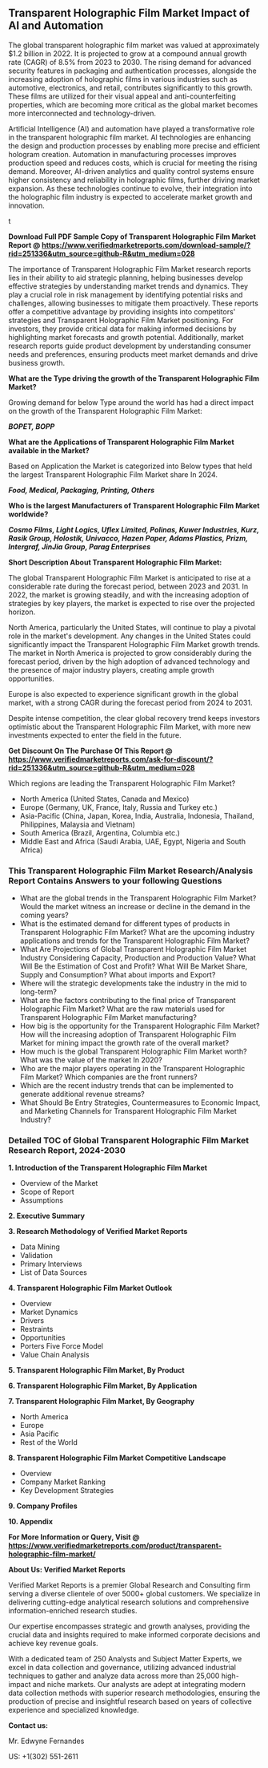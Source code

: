 <h2>Transparent Holographic Film Market Impact of AI and Automation</h2><p>The global transparent holographic film market was valued at approximately $1.2 billion in 2022. It is projected to grow at a compound annual growth rate (CAGR) of 8.5% from 2023 to 2030. The rising demand for advanced security features in packaging and authentication processes, alongside the increasing adoption of holographic films in various industries such as automotive, electronics, and retail, contributes significantly to this growth. These films are utilized for their visual appeal and anti-counterfeiting properties, which are becoming more critical as the global market becomes more interconnected and technology-driven.</p><p>Artificial Intelligence (AI) and automation have played a transformative role in the transparent holographic film market. AI technologies are enhancing the design and production processes by enabling more precise and efficient hologram creation. Automation in manufacturing processes improves production speed and reduces costs, which is crucial for meeting the rising demand. Moreover, AI-driven analytics and quality control systems ensure higher consistency and reliability in holographic films, further driving market expansion. As these technologies continue to evolve, their integration into the holographic film industry is expected to accelerate market growth and innovation.</p>t</p><p id="" class=""><strong>Download Full PDF Sample Copy of Transparent Holographic Film Market Report @ <a href="https://www.verifiedmarketreports.com/download-sample/?rid=251336&utm_source=github-R&utm_medium=028" target="_blank">https://www.verifiedmarketreports.com/download-sample/?rid=251336&utm_source=github-R&utm_medium=028</a></strong></p><p>The importance of&nbsp;Transparent Holographic Film Market research reports lies in their ability to aid strategic planning, helping businesses develop effective strategies by understanding market trends and dynamics. They play a crucial role in risk management by identifying potential risks and challenges, allowing businesses to mitigate them proactively. These reports offer a competitive advantage by providing insights into competitors' strategies and Transparent Holographic Film Market positioning. For investors, they provide critical data for making informed decisions by highlighting market forecasts and growth potential. Additionally, market research reports guide product development by understanding consumer needs and preferences, ensuring products meet market demands and drive business growth.</p><p><strong>What are the&nbsp;Type driving the growth of the Transparent Holographic Film Market?</strong></p><p id="" class="">Growing demand for below Type around the world has had a direct impact on the growth of the Transparent Holographic Film Market:</p><em><strong>BOPET, BOPP</strong></em></p><strong>What are the&nbsp;Applications&nbsp;of Transparent Holographic Film Market available in the Market?</strong></p><p id="" class="">Based on Application the Market is categorized into Below types that held the largest Transparent Holographic Film Market share In 2024.</p><em><strong>Food, Medical, Packaging, Printing, Others</strong></em></p><strong>Who is the largest Manufacturers of Transparent Holographic Film Market worldwide?</strong></p><p><em><strong>Cosmo Films, Light Logics, Uflex Limited, Polinas, Kuwer Industries, Kurz, Rasik Group, Holostik, Univacco, Hazen Paper, Adams Plastics, Prizm, Intergraf, JinJia Group, Parag Enterprises</strong></em></p><p id="" class=""><strong>Short Description About Transparent Holographic Film Market:</strong></p><p>The global Transparent Holographic Film Market is anticipated to rise at a considerable rate during the forecast period, between 2023 and 2031. In 2022, the market is growing steadily, and with the increasing adoption of strategies by key players, the market is expected to rise over the projected horizon.</p><p>North America, particularly the United States, will continue to play a pivotal role in the market's development. Any changes in the United States could significantly impact the Transparent Holographic Film Market growth trends. The market in North America is projected to grow considerably during the forecast period, driven by the high adoption of advanced technology and the presence of major industry players, creating ample growth opportunities.</p><p>Europe is also expected to experience significant growth in the global market, with a strong CAGR during the forecast period from 2024 to 2031.</p><p>Despite intense competition, the clear global recovery trend keeps investors optimistic about the Transparent Holographic Film Market, with more new investments expected to enter the field in the future.</p><p id="" class=""><strong>Get Discount On The Purchase Of This Report @ <a href="https://www.verifiedmarketreports.com/ask-for-discount/?rid=251336&utm_source=github-R&utm_medium=028" target="_blank">https://www.verifiedmarketreports.com/ask-for-discount/?rid=251336&utm_source=github-R&utm_medium=028</a></strong></p>Which regions are leading the Transparent Holographic Film Market?</p><ul><li>North America (United States, Canada and Mexico)</li><li>Europe (Germany, UK, France, Italy, Russia and Turkey etc.)</li><li>Asia-Pacific (China, Japan, Korea, India, Australia, Indonesia, Thailand, Philippines, Malaysia and Vietnam)</li><li>South America (Brazil, Argentina, Columbia etc.)</li><li>Middle East and Africa (Saudi Arabia, UAE, Egypt, Nigeria and South Africa)</li></ul><h3 id="" class="">This Transparent Holographic Film Market Research/Analysis Report Contains Answers to your following Questions</h3><ul><li>What are the global trends in the Transparent Holographic Film Market? Would the market witness an increase or decline in the demand in the coming years?</li><li>What is the estimated demand for different types of products in Transparent Holographic Film Market? What are the upcoming industry applications and trends for the Transparent Holographic Film Market?</li><li>What Are Projections of Global Transparent Holographic Film Market Industry Considering Capacity, Production and Production Value? What Will Be the Estimation of Cost and Profit? What Will Be Market Share, Supply and Consumption? What about imports and Export?</li><li>Where will the strategic developments take the industry in the mid to long-term?</li><li>What are the factors contributing to the final price of Transparent Holographic Film Market? What are the raw materials used for Transparent Holographic Film Market manufacturing?</li><li>How big is the opportunity for the Transparent Holographic Film Market? How will the increasing adoption of Transparent Holographic Film Market for mining impact the growth rate of the overall market?</li><li>How much is the global Transparent Holographic Film Market worth? What was the value of the market In 2020?</li><li>Who are the major players operating in the Transparent Holographic Film Market? Which companies are the front runners?</li><li>Which are the recent industry trends that can be implemented to generate additional revenue streams?</li><li>What Should Be Entry Strategies, Countermeasures to Economic Impact, and Marketing Channels for Transparent Holographic Film Market Industry?</li></ul><h3 id="" class="">Detailed TOC of Global Transparent Holographic Film Market Research Report, 2024-2030</h3><p id="" class=""><strong>1. Introduction of the Transparent Holographic Film Market</strong></p><ul><li>Overview of the Market</li><li>Scope of Report</li><li>Assumptions</li></ul><p id="" class=""><strong>2. Executive Summary</strong></p><p id="" class=""><strong>3. Research Methodology of Verified Market Reports</strong></p><ul><li>Data Mining</li><li>Validation</li><li>Primary Interviews</li><li>List of Data Sources</li></ul><p id="" class=""><strong>4. Transparent Holographic Film Market Outlook</strong></p><ul><li>Overview</li><li>Market Dynamics</li><li>Drivers</li><li>Restraints</li><li>Opportunities</li><li>Porters Five Force Model</li><li>Value Chain Analysis</li></ul><p id="" class=""><strong>5. Transparent Holographic Film Market, By Product</strong></p><p id="" class=""><strong>6. Transparent Holographic Film Market, By Application</strong></p><p id="" class=""><strong>7. Transparent Holographic Film Market, By Geography</strong></p><ul><li>North America</li><li>Europe</li><li>Asia Pacific</li><li>Rest of the World</li></ul><p id="" class=""><strong>8. Transparent Holographic Film Market Competitive Landscape</strong></p><ul><li>Overview</li><li>Company Market Ranking</li><li>Key Development Strategies</li></ul><p id="" class=""><strong>9. Company Profiles</strong></p><p id="" class=""><strong>10. Appendix</strong></p><p id="" class=""><strong>For More Information or Query, Visit @ <a href="https://www.verifiedmarketreports.com/product/transparent-holographic-film-market/" target="_blank">https://www.verifiedmarketreports.com/product/transparent-holographic-film-market/</a></strong></p><p id="" class=""><strong>About Us: Verified Market Reports</strong></p><p id="" class="">Verified Market Reports is a premier Global Research and Consulting firm serving a diverse clientele of over 5000+ global customers. We specialize in delivering cutting-edge analytical research solutions and comprehensive information-enriched research studies.</p><p id="" class="">Our expertise encompasses strategic and growth analyses, providing the crucial data and insights required to make informed corporate decisions and achieve key revenue goals.</p><p id="" class="">With a dedicated team of 250 Analysts and Subject Matter Experts, we excel in data collection and governance, utilizing advanced industrial techniques to gather and analyze data across more than 25,000 high-impact and niche markets. Our analysts are adept at integrating modern data collection methods with superior research methodologies, ensuring the production of precise and insightful research based on years of collective experience and specialized knowledge.</p><p id="" class=""><strong>Contact us:</strong></p><p id="" class="">Mr. Edwyne Fernandes</p><p id="" class="">US: +1(302) 551-2611</p>